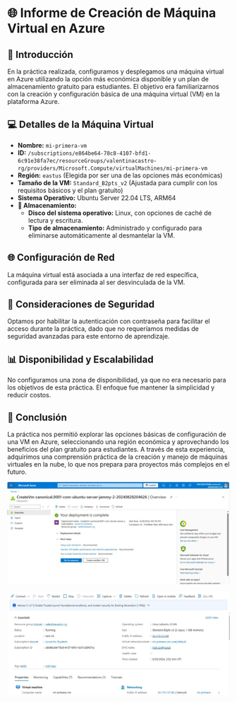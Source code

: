 # 🌐 Informe de Creación de Máquina Virtual en Azure

## 📝 Introducción

En la práctica realizada, configuramos y desplegamos una máquina virtual en Azure utilizando la opción más económica disponible y un plan de almacenamiento gratuito para estudiantes. El objetivo era familiarizarnos con la creación y configuración básica de una máquina virtual (VM) en la plataforma Azure.

## 💻 Detalles de la Máquina Virtual

- **Nombre:** `mi-primera-vm`
- **ID:** `/subscriptions/e864be64-78c8-4107-bfd1-6c91e38fa7ec/resourceGroups/valentinacastro-rg/providers/Microsoft.Compute/virtualMachines/mi-primera-vm`
- **Región:** `eastus` (Elegida por ser una de las opciones más económicas)
- **Tamaño de la VM:** `Standard_B2pts_v2` (Ajustada para cumplir con los requisitos básicos y el plan gratuito)
- **Sistema Operativo:** Ubuntu Server 22.04 LTS, ARM64
- **💾 Almacenamiento:**
  - **Disco del sistema operativo:** Linux, con opciones de caché de lectura y escritura.
  - **Tipo de almacenamiento:** Administrado y configurado para eliminarse automáticamente al desmantelar la VM.



  

  
## 🌐 Configuración de Red

La máquina virtual está asociada a una interfaz de red específica, configurada para ser eliminada al ser desvinculada de la VM.

## 🔐 Consideraciones de Seguridad

Optamos por habilitar la autenticación con contraseña para facilitar el acceso durante la práctica, dado que no requeríamos medidas de seguridad avanzadas para este entorno de aprendizaje.

## 📊 Disponibilidad y Escalabilidad

No configuramos una zona de disponibilidad, ya que no era necesario para los objetivos de esta práctica. El enfoque fue mantener la simplicidad y reducir costos.

## 🎯 Conclusión

La práctica nos permitió explorar las opciones básicas de configuración de una VM en Azure, seleccionando una región económica y aprovechando los beneficios del plan gratuito para estudiantes. A través de esta experiencia, adquirimos una comprensión práctica de la creación y manejo de máquinas virtuales en la nube, lo que nos prepara para proyectos más complejos en el futuro.

  ![Evidencia de la creación de la vm](/arch-img/vmResume2.jpeg)

  
 ![Resumen de la vm](/arch-img/vmResume.jpeg)

  



